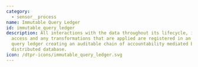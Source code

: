 ```yaml
---
category: 
  - sensor__process
name: Immutable Query Ledger
id: immutable_query_ledger
description: All interactions with the data throughout its lifecycle, including
  access and any transformations that are applied are registered in an immutable
  query ledger creating an auditable chain of accountability mediated by a
  distributed database.
icon: /dtpr-icons/immutable_query_ledger.svg
---
```

